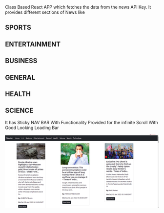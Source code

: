 Class Based React APP which fetches the data from the news API Key.
It provides different sections of News like
## SPORTS
## ENTERTAINMENT
## BUSINESS
## GENERAL
## HEALTH
## SCIENCE

It has Sticky NAV BAR 
With Functionality Provided for the infinite Scroll
With Good Looking Loading Bar

![alt text](https://github.com/shreeharikulkarni907/imgages_for_readme/blob/main/Screenshot%20from%202022-04-02%2012-41-20.png)
